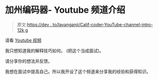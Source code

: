# 加州编码器- Youtube 频道介绍

> 原文:[https://dev . to/lavanganji/Calif-coder-YouTube-channel-intro-12k g](https://dev.to/lavanganji/calif-coder-youtube-channel-intro-12kg)

请看 [Youtube 视频](https://youtu.be/hTua-UBowGQ)

我只想知道我的解释技巧如何。
(把这个当成面试)。

请分享你的想法并反馈。

我想在面试中提高自己。所以我开设了这个频道来分享我的经验和获得知识。